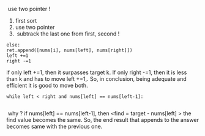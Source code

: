 ​
use two pointer !
1. first sort
2. use two pointer
3.  subtrack the last one from first, second !
​
​
```
else:
ret.append([nums[i], nums[left], nums[right]])
left +=1
right -=1
```
if only left +=1, then it surpasses target k. If only right -=1, then it is less than k and has to move left +=1,. So, in conclusion, being adequate and efficient it is good to move both.
​
```
while left < right and nums[left] == nums[left-1]:
​
```
​
why ? if  nums[left] == nums[left-1], then  <find = target - nums[left] > the find value becomes the same. So, the end result that appends to the answer becomes same with the previous one.